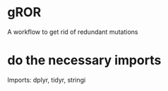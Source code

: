 # gROR
A workflow to get rid of redundant mutations

# do the necessary imports
Imports:
    dplyr, tidyr, stringi
    
